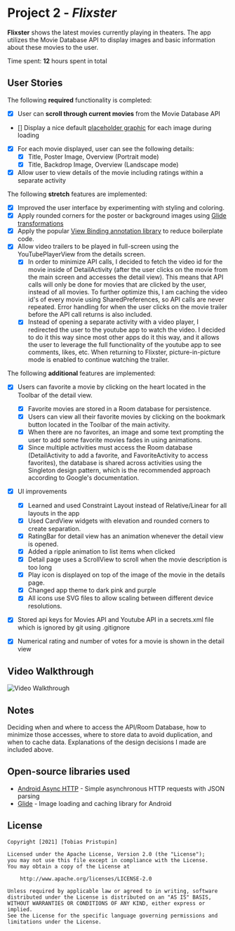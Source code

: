 # Project 2 - *Flixster*

**Flixster** shows the latest movies currently playing in theaters. The app utilizes the Movie Database API to display images and basic information about these movies to the user.

Time spent: **12** hours spent in total

## User Stories

The following **required** functionality is completed:

* [x] User can **scroll through current movies** from the Movie Database API
* [] Display a nice default [placeholder graphic](https://guides.codepath.org/android/Displaying-Images-with-the-Glide-Library#advanced-usage) for each image during loading
* [x] For each movie displayed, user can see the following details:
  * [x] Title, Poster Image, Overview (Portrait mode)
  * [x] Title, Backdrop Image, Overview (Landscape mode)
* [x] Allow user to view details of the movie including ratings within a separate activity

The following **stretch** features are implemented:

* [x] Improved the user interface by experimenting with styling and coloring.
* [x] Apply rounded corners for the poster or background images using [Glide transformations](https://guides.codepath.org/android/Displaying-Images-with-the-Glide-Library#transformations)
* [x] Apply the popular [View Binding annotation library](http://guides.codepath.org/android/Reducing-View-Boilerplate-with-ViewBinding) to reduce boilerplate code.
* [x] Allow video trailers to be played in full-screen using the YouTubePlayerView from the details screen.
    * [x] In order to minimize API calls, I decided to fetch the video id for the movie inside of DetailActivity (after the user clicks on the movie from the main screen and accesses the detail view). This means that API calls will only be done for movies that are clicked by the user, instead of all movies. To further optimize this, I am caching the video id's of every movie using SharedPreferences, so API calls are never repeated. Error handling for when the user clicks on the movie trailer before the API call returns is also included.
    * [x] Instead of opening a separate activity with a video player, I redirected the user to the youtube app to watch the video. I decided to do it this way since most other apps do it this way, and it allows the user to leverage the full functionality of the youtube app to see comments, likes, etc. When returning to Flixster, picture-in-picture mode is enabled to continue watching the trailer.
              
The following **additional** features are implemented:

* [x] Users can favorite a movie by clicking on the heart located in the Toolbar of the detail view. 
    * [x] Favorite movies are stored in a Room database for persistence.
    * [x] Users can view all their favorite movies by clicking on the bookmark button located in the Toolbar of the main activity.
    * [x] When there are no favorites, an image and some text prompting the user to add some favorite movies fades in using animations.
    * [x] Since multiple activities must access the Room database (DetailActivity to add a favorite, and FavoriteActivity to access favorites), the database is shared across activities using the Singleton design pattern, which is the recommended approach according to Google's documentation.
* [x] UI improvements
    * [x] Learned and used Constraint Layout instead of Relative/Linear for all layouts in the app
    * [x] Used CardView widgets with elevation and rounded corners to create separation.
    * [x] RatingBar for detail view has an animation whenever the detail view is opened.
    * [x] Added a ripple animation to list items when clicked
    * [x] Detail page uses a ScrollView to scroll when the movie description is too long
    * [x] Play icon is displayed on top of the image of the movie in the details page. 
    * [x] Changed app theme to dark pink and purple
    * [x] All icons use SVG files to allow scaling between different device resolutions.
* [x] Stored api keys for Movies API and Youtube API in a secrets.xml file which is ignored by git using .gitignore
* [x] Numerical rating and number of votes for a movie is shown in the detail view
              

## Video Walkthrough

<img src='walkthrough.gif' title='Video Walkthrough' width='' alt='Video Walkthrough' />

## Notes

Deciding when and where to access the API/Room Database, how to minimize those accesses, where to store data to avoid duplication, and when to cache data. Explanations of the design decisions I made are included above.
## Open-source libraries used

- [Android Async HTTP](https://github.com/loopj/android-async-http) - Simple asynchronous HTTP requests with JSON parsing
- [Glide](https://github.com/bumptech/glide) - Image loading and caching library for Android

## License

    Copyright [2021] [Tobias Pristupin]

    Licensed under the Apache License, Version 2.0 (the "License");
    you may not use this file except in compliance with the License.
    You may obtain a copy of the License at

        http://www.apache.org/licenses/LICENSE-2.0

    Unless required by applicable law or agreed to in writing, software
    distributed under the License is distributed on an "AS IS" BASIS,
    WITHOUT WARRANTIES OR CONDITIONS OF ANY KIND, either express or implied.
    See the License for the specific language governing permissions and
    limitations under the License.
